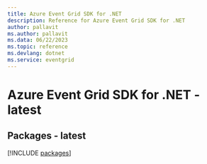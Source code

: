 ```yaml
---
title: Azure Event Grid SDK for .NET
description: Reference for Azure Event Grid SDK for .NET
author: pallavit
ms.author: pallavit
ms.data: 06/22/2023
ms.topic: reference
ms.devlang: dotnet
ms.service: eventgrid
---
```

# Azure Event Grid SDK for .NET - latest
## Packages - latest
[!INCLUDE [packages](event-grid-index.md)]